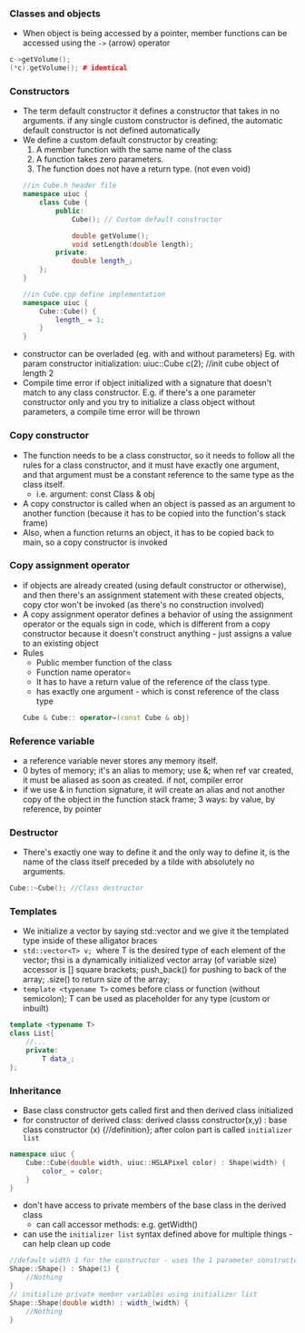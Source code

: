 ### Classes and objects 
- When object is being accessed by a pointer, member functions can be accessed using the `->` (arrow) operator

```c++
c->getVolume();
(*c).getVolume(); # identical
```
### Constructors
- The term default constructor it defines a constructor that takes in no arguments. if any single custom constructor is defined, the automatic default constructor is not defined automatically
- We define a custom default constructor by creating:
    1. A member function with the same name of the class
    2. A function takes zero parameters.
    3. The function does not have a return type. (not even void)
    ```c++
    //in Cube.h header file
    namespace uiuc {
        class Cube {
            public: 
                Cube(); // Custom default constructor

                double getVolume();
                void setLength(double length);
            private:
                double length_;
        };
    }

    //in Cube.cpp define implementation
    namespace uiuc {
        Cube::Cube() {
            length_ = 1;
        }
    }
    ```
- constructor can be overladed (eg. with and without parameters) Eg. with param constructor initialization: uiuc::Cube c(2); //init cube object of length 2
- Compile time error if object initialized with a signature that doesn't match to any class constructor. E.g. if there's a one parameter constructor only and you try to initialize a class object without parameters, a compile time error will be thrown

### Copy constructor
- The function needs to be a class constructor, so it needs to follow all the rules for a class constructor, and it must have exactly one argument, and that argument must be a constant reference to the same type as the class itself.
    - i.e. argument: const Class & obj
- A copy constructor is called when an object is passed as an argument to another function (because it has to be copied into the function's stack frame)
- Also, when a function returns an object, it has to be copied back to main, so a copy constructor is invoked

### Copy assignment operator
- if objects are already created (using default constructor or otherwise), and then there's an assignment statement with these created objects, copy ctor won't be invoked (as there's no construction involved)
- A copy assignment operator defines a behavior of using the assignment operator or the equals sign in code, which is different from a copy constructor because it doesn't construct anything - just assigns a value to an existing object
- Rules
    - Public member function of the class
    - Function name operator=
    - It has to have a return value of the reference of the class type.
    - has exactly one argument - which is const reference of the class type
    ```c++
    Cube & Cube:: operator=(const Cube & obj)
    ```

### Reference variable
- a reference variable never stores any memory itself.
- 0 bytes of memory; it's an alias to memory; use &; when ref var created, it must be aliased as soon as created. if not, compiler error
- if we use & in function signature, it will create an alias and not another copy of the object in the function stack frame; 3 ways: by value, by reference, by pointer

### Destructor
- There's exactly one way to define it and the only way to define it, is the name of the class itself preceded by a tilde with absolutely no arguments.
```c++
Cube::~Cube(); //Class destructor
```

### Templates
- We initialize a vector by saying std::vector and we give it the templated type inside of these alligator braces
- ```std::vector<T> v; ```where T is the desired type of each element of the vector; thsi is a dynamically initialized vector array (of variable size) accessor is [] square brackets; push_back() for pushing to back of the array; .size() to return size of the array;
- ```template <typename T>``` comes before class or function (without semicolon); T can be used as placeholder for any type (custom or inbuilt)
```c++
template <typename T>
class List{
    //...
    private:
        T data_;
};
```
### Inheritance
- Base class constructor gets called first and then derived class initialized
- for constructor of derived class: derived classs constructor(x,y) : base class constructor (x) {//definition}; after colon part is called `initializer list`
```c++
namespace uiuc {
    Cube::Cube(double width, uiuc::HSLAPixel color) : Shape(width) {
        color_ = color;
    }
}
```
- don't have access to private members of the base class in the derived class
    - can call accessor methods: e.g. getWidth() 
- can use the `initializer list` syntax defined above for multiple things - can help clean up code
```c++
//default width 1 for the constructor - uses the 1 parameter constructor for initialization
Shape::Shape() : Shape(1) {
    //Nothing
}
// initialize private member variables using initializer list
Shape::Shape(double width) : width_(width) {
    //Nothing
}

```